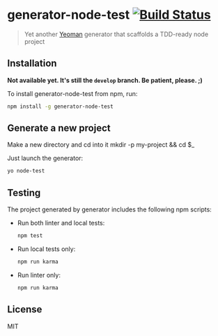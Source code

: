 # generator-node-test [![Build Status](https://secure.travis-ci.org/dmarchena/generator-node-test.png?branch=develop)](https://travis-ci.org/dmarchena/generator-node-test)

> Yet another [Yeoman](http://yeoman.io) generator that scaffolds a TDD-ready node project


## Installation

**Not  available yet. It's still the `develop` branch. Be patient, please. ;)**

To install generator-node-test from npm, run:

```bash
npm install -g generator-node-test
```

## Generate a new project

Make a new directory and cd into it mkdir -p my-project && cd $_

Just launch the generator:

```bash
yo node-test
```

## Testing

The project generated by generator includes the following npm scripts:

* Run both linter and local tests:

  ```bash
  npm test
  ```

* Run local tests only:

  ```bash
  npm run karma
  ```

* Run linter only:

  ```bash
  npm run karma
  ```

## License

MIT
